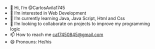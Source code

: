 - 👋 Hi, I’m @CarlosAvila1745
- 👀 I’m interested in Web Development
- 🌱 I’m currently learning Java, Java Script, Html and Css
- 💞️ I’m looking to collaborate on projects to improve my programming logic
- 📫 How to reach me ca17450845@gmail.com
- 😄 Pronouns: He/his


<!---
CarlosAvila1745/CarlosAvila1745 is a ✨ special ✨ repository because its `README.md` (this file) appears on your GitHub profile.
You can click the Preview link to take a look at your changes.
--->
